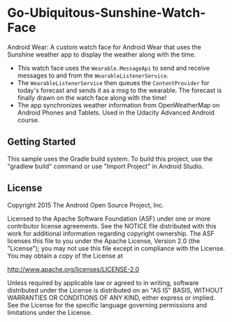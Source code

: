 Go-Ubiquitous-Sunshine-Watch-Face
===================================

Android Wear: A custom watch face for Android Wear that uses the Sunshine weather app to display the weather along with the time.

* This watch face uses the `Wearable.MessageApi` to send and receive messages to and from the `WearableListenerService`. 
* The `WearableListenerService` then queues the `ContentProvider` for today's forecast and sends it as a msg to the wearable. The forecast is finally drawn on the watch face along with the time!
* The app synchronizes weather information from OpenWeatherMap on Android Phones and Tablets. Used in the Udacity Advanced Android course.

Getting Started
---------------
This sample uses the Gradle build system.  To build this project, use the
"gradlew build" command or use "Import Project" in Android Studio.

License
-------
Copyright 2015 The Android Open Source Project, Inc.

Licensed to the Apache Software Foundation (ASF) under one or more contributor
license agreements.  See the NOTICE file distributed with this work for
additional information regarding copyright ownership.  The ASF licenses this
file to you under the Apache License, Version 2.0 (the "License"); you may not
use this file except in compliance with the License.  You may obtain a copy of
the License at

http://www.apache.org/licenses/LICENSE-2.0

Unless required by applicable law or agreed to in writing, software
distributed under the License is distributed on an "AS IS" BASIS, WITHOUT
WARRANTIES OR CONDITIONS OF ANY KIND, either express or implied.  See the
License for the specific language governing permissions and limitations under
the License.


